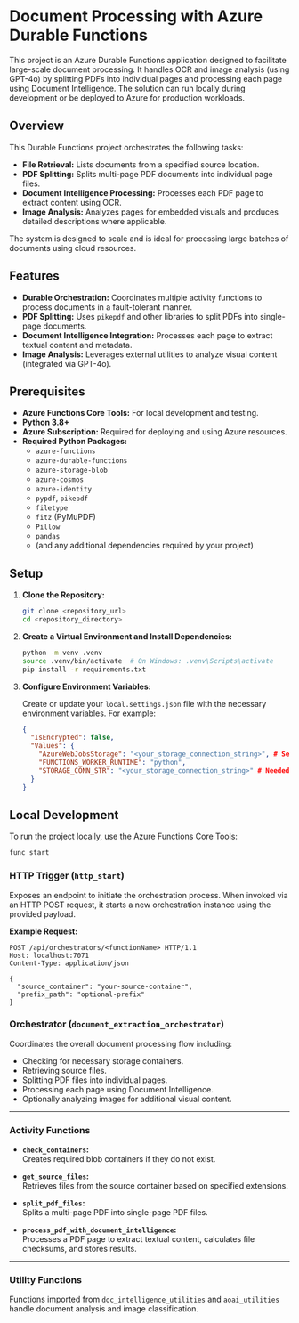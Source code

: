 # Document Processing with Azure Durable Functions

This project is an Azure Durable Functions application designed to facilitate large-scale document processing. It handles OCR and image analysis (using GPT-4o) by splitting PDFs into individual pages and processing each page using Document Intelligence. The solution can run locally during development or be deployed to Azure for production workloads.

## Overview

This Durable Functions project orchestrates the following tasks:
- **File Retrieval:** Lists documents from a specified source location.
- **PDF Splitting:** Splits multi-page PDF documents into individual page files.
- **Document Intelligence Processing:** Processes each PDF page to extract content using OCR.
- **Image Analysis:** Analyzes pages for embedded visuals and produces detailed descriptions where applicable.

The system is designed to scale and is ideal for processing large batches of documents using cloud resources.

## Features

- **Durable Orchestration:** Coordinates multiple activity functions to process documents in a fault-tolerant manner.
- **PDF Splitting:** Uses `pikepdf` and other libraries to split PDFs into single-page documents.
- **Document Intelligence Integration:** Processes each page to extract textual content and metadata.
- **Image Analysis:** Leverages external utilities to analyze visual content (integrated via GPT-4o).

## Prerequisites

- **Azure Functions Core Tools:** For local development and testing.
- **Python 3.8+**
- **Azure Subscription:** Required for deploying and using Azure resources.
- **Required Python Packages:**
  - `azure-functions`
  - `azure-durable-functions`
  - `azure-storage-blob`
  - `azure-cosmos`
  - `azure-identity`
  - `pypdf`, `pikepdf`
  - `filetype`
  - `fitz` (PyMuPDF)
  - `Pillow`
  - `pandas`
  - (and any additional dependencies required by your project)

## Setup

1. **Clone the Repository:**

   ```bash
   git clone <repository_url>
   cd <repository_directory>
   ```

2. **Create a Virtual Environment and Install Dependencies:**

   ```bash
   python -m venv .venv
   source .venv/bin/activate  # On Windows: .venv\Scripts\activate
   pip install -r requirements.txt
   ```

3. **Configure Environment Variables:**

   Create or update your `local.settings.json` file with the necessary environment variables. For example:

   ```json
   {
     "IsEncrypted": false,
     "Values": {
       "AzureWebJobsStorage": "<your_storage_connection_string>", # See documentation for local development
       "FUNCTIONS_WORKER_RUNTIME": "python",
       "STORAGE_CONN_STR": "<your_storage_connection_string>" # Needed for retrieving files from cloud storage location
     }
   }
   ```

## Local Development

To run the project locally, use the Azure Functions Core Tools:

```bash
func start
```

### HTTP Trigger (`http_start`)

Exposes an endpoint to initiate the orchestration process. When invoked via an HTTP POST request, it starts a new orchestration instance using the provided payload.

**Example Request:**

```http
POST /api/orchestrators/<functionName> HTTP/1.1
Host: localhost:7071
Content-Type: application/json

{
  "source_container": "your-source-container",
  "prefix_path": "optional-prefix"
}
```

### Orchestrator (`document_extraction_orchestrator`)

Coordinates the overall document processing flow including:
- Checking for necessary storage containers.
- Retrieving source files.
- Splitting PDF files into individual pages.
- Processing each page using Document Intelligence.
- Optionally analyzing images for additional visual content.

---

### Activity Functions

- **`check_containers`:**  
  Creates required blob containers if they do not exist.

- **`get_source_files`:**  
  Retrieves files from the source container based on specified extensions.

- **`split_pdf_files`:**  
  Splits a multi-page PDF into single-page PDF files.

- **`process_pdf_with_document_intelligence`:**  
  Processes a PDF page to extract textual content, calculates file checksums, and stores results.

---

### Utility Functions

Functions imported from `doc_intelligence_utilities` and `aoai_utilities` handle document analysis and image classification.


